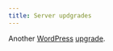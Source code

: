 ```yaml
---
title: Server updgrades
---
```


Another [WordPress](http://wordpress.org/) [upgrade](http://codex.wordpress.org/Upgrading_WordPress).
